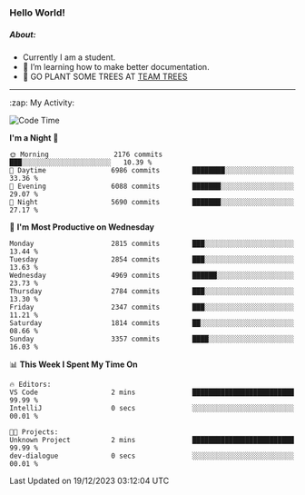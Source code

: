 ### Hello World!

##### About:
- Currently I am a student.
- 🌱 I’m learning how to make better documentation.
- 🌱 GO PLANT SOME TREES AT [TEAM TREES](https://teamtrees.org/)

---
  <summary>:zap: My Activity:</summary>
  
<!--START_SECTION:waka-->
![Code Time](http://img.shields.io/badge/Code%20Time-1%2C267%20hrs%2050%20mins-blue)

**I'm a Night 🦉** 

```text
🌞 Morning                2176 commits        ███░░░░░░░░░░░░░░░░░░░░░░   10.39 % 
🌆 Daytime                6986 commits        ████████░░░░░░░░░░░░░░░░░   33.36 % 
🌃 Evening                6088 commits        ███████░░░░░░░░░░░░░░░░░░   29.07 % 
🌙 Night                  5690 commits        ███████░░░░░░░░░░░░░░░░░░   27.17 % 
```
📅 **I'm Most Productive on Wednesday** 

```text
Monday                   2815 commits        ███░░░░░░░░░░░░░░░░░░░░░░   13.44 % 
Tuesday                  2854 commits        ███░░░░░░░░░░░░░░░░░░░░░░   13.63 % 
Wednesday                4969 commits        ██████░░░░░░░░░░░░░░░░░░░   23.73 % 
Thursday                 2784 commits        ███░░░░░░░░░░░░░░░░░░░░░░   13.30 % 
Friday                   2347 commits        ███░░░░░░░░░░░░░░░░░░░░░░   11.21 % 
Saturday                 1814 commits        ██░░░░░░░░░░░░░░░░░░░░░░░   08.66 % 
Sunday                   3357 commits        ████░░░░░░░░░░░░░░░░░░░░░   16.03 % 
```


📊 **This Week I Spent My Time On** 

```text
🔥 Editors: 
VS Code                  2 mins              █████████████████████████   99.99 % 
IntelliJ                 0 secs              ░░░░░░░░░░░░░░░░░░░░░░░░░   00.01 % 

🐱‍💻 Projects: 
Unknown Project          2 mins              █████████████████████████   99.99 % 
dev-dialogue             0 secs              ░░░░░░░░░░░░░░░░░░░░░░░░░   00.01 % 
```


 Last Updated on 19/12/2023 03:12:04 UTC
<!--END_SECTION:waka-->
